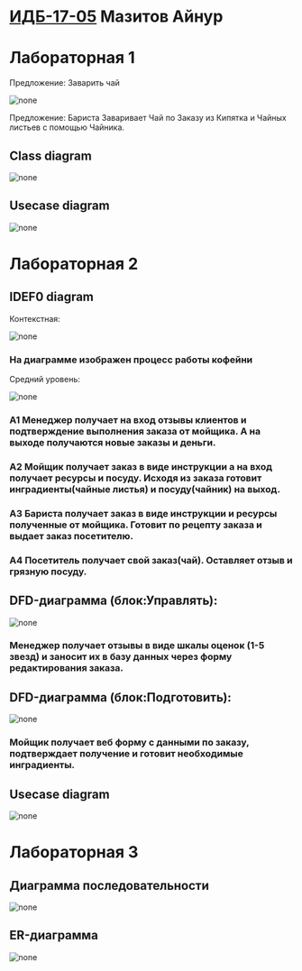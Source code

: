 # [ИДБ-17-05](https://github.com/stankin/design-part-1/wiki/list-idb-17-05) Мазитов Айнур

# Лабораторная 1

Предложение: Заварить чай

![none](https://github.com/AirNus/AirNus.github.io/blob/master/Labs1/01_A0.png?raw=true)

Предложение: Бариста Заваривает Чай по Заказу из Кипятка и Чайных листьев с помощью Чайника.

## Class diagram

![none](https://github.com/AirNus/AirNus.github.io/blob/master/Labs1/JSwn2i903CRnkVSKePE2J-1Kprbq41mbt8Ksz7efkIiTn7StfOlhnvzVqfMAMfSfkJ9odb5nWf2m5FYuncCOUvKbnwiaKNWDNCar5rLPzyKdIomKZQJ_qzVjIkjHsMwqW0KUXiAJS9RgRZZImGidplrxnKfwWlkc7CzROi30aI2mXaIkenpjoHy0.png?raw=true)

## Usecase diagram

![none](https://github.com/AirNus/AirNus.github.io/blob/master/Labs1/Lab1_2_2.png?raw=true)

# Лабораторная 2

## IDEF0 diagram

Контекстная:

![none](https://github.com/AirNus/AirNus.github.io/blob/master/Lab2/01_A0.png?raw=true)

### На диаграмме изображен процесс работы кофейни

Средний уровень:
    
![none](https://github.com/AirNus/AirNus.github.io/blob/master/Lab2/02_A0.png?raw=true)

### A1 Менеджер получает на вход отзывы клиентов и подтверждение выполнения заказа от мойщика. А на выходе получаются новые заказы и деньги.
### А2 Мойщик получает заказ в виде инструкции а на вход получает ресурсы и посуду. Исходя из заказа готовит инградиенты(чайные листья) и посуду(чайник) на выход.
### А3 Бариста получает заказ в виде инструкции и ресурсы полученные от мойщика. Готовит по рецепту заказа и выдает заказ посетителю.
### А4 Посетитель получает свой заказ(чай). Оставляет отзыв и грязную посуду.

## DFD-диаграмма (блок:Управлять):
    
![none](https://github.com/AirNus/AirNus.github.io/blob/master/Lab2/03_A1.png?raw=true)

### Менеджер получает отзывы в виде шкалы оценок (1-5 звезд) и заносит их в базу данных через форму редактирования заказа.

## DFD-диаграмма (блок:Подготовить):
    
![none](https://github.com/AirNus/AirNus.github.io/blob/master/Lab2/04_A2.png?raw=true)

### Мойщик получает веб форму с данными по заказу, подтверждает получение и готовит необходимые инградиенты.

## Usecase diagram

![none](https://github.com/AirNus/AirNus.github.io/blob/master/Lab2/Lab2_usecase_diagram.png?raw=true)

# Лабораторная 3

## Диаграмма последовательности

![none](https://github.com/AirNus/AirNus.github.io/blob/master/Lab3/laba3.png?raw=true)

## ER-диаграмма

![none](https://github.com/AirNus/AirNus.github.io/blob/master/Lab3/ERD_Diagramm_3_laba.png?raw=true)

